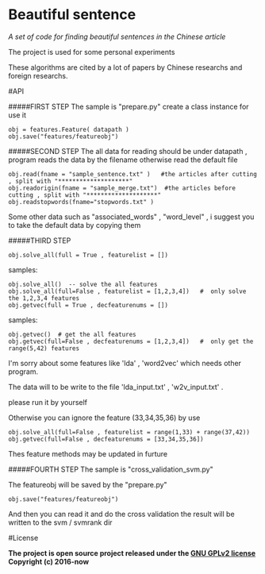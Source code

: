# Beautiful sentence
*A set of code for finding beautiful sentences in the Chinese article*

The project is used for some personal experiments

These algorithms are cited by a lot of papers by Chinese researchs and foreign researchs.



#API

#####FIRST STEP
The sample is "prepare.py" create a class instance for use it

    obj = features.Feature( datapath )
    obj.save("features/featureobj")
    
#####SECOND STEP
The all data for reading should be under datapath , program reads the data by the filename otherwise read the default file

    obj.read(fname = "sample_sentence.txt" )   #the articles after cutting , split with "********************"
    obj.readorigin(fname = "sample_merge.txt")  #the articles before cutting , split with "********************"
    obj.readstopwords(fname="stopwords.txt" )
    
Some other data such as "associated_words" , "word_level" ,  i suggest you to take the default data by copying them

#####THIRD STEP

    obj.solve_all(full = True , featurelist = [])
samples:

    obj.solve_all()  -- solve the all features
	obj.solve_all(full=False , featurelist = [1,2,3,4])   #  only solve the 1,2,3,4 features
    obj.getvec(full = True , decfeaturenums = [])
samples:

	obj.getvec()  # get the all features
	obj.getvec(full=False , decfeaturenums = [1,2,3,4])   #  only get the range(5,42) features


I'm sorry about some features like 'lda' , 'word2vec' which needs other program.

The data will to be write to the file 'lda_input.txt' , 'w2v_input.txt' .

please run it by yourself

Otherwise you can ignore the feature (33,34,35,36) by use 

    obj.solve_all(full=False , featurelist = range(1,33) + range(37,42))
    obj.getvec(full=False , decfeaturenums = [33,34,35,36])
Thes feature methods may be updated in furture

#####FOURTH STEP
The sample is "cross_validation_svm.py"

The featureobj will be saved by the "prepare.py"

    obj.save("features/featureobj")
    
And then you can read it and do the cross validation 
the result will be written to the svm / svmrank dir 



#License

**The project is open source project released under the [GNU GPLv2 license](http://www.gnu.org/licenses/gpl-2.0.html) Copyright (c) 2016-now**
